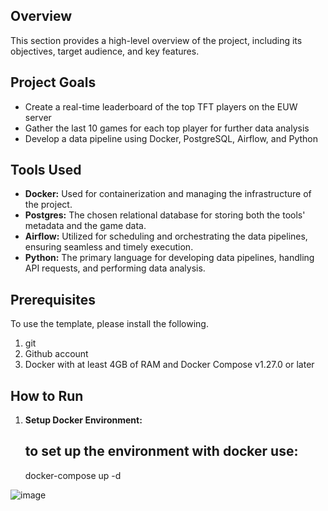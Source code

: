 ## Overview

This section provides a high-level overview of the project, including its objectives, target audience, and key features.

## Project Goals

- Create a real-time leaderboard of the top TFT players on the EUW server
- Gather the last 10 games for each top player for further data analysis
- Develop a data pipeline using Docker, PostgreSQL, Airflow, and Python

## Tools Used 

- **Docker:** Used for containerization and managing the infrastructure of the project.
- **Postgres:** The chosen relational database for storing both the tools' metadata and the game data.
- **Airflow:** Utilized for scheduling and orchestrating the data pipelines, ensuring seamless and timely execution.
- **Python:** The primary language for developing data pipelines, handling API requests, and performing data analysis.

## Prerequisites
To use the template, please install the following.

1. git
2. Github account
3. Docker with at least 4GB of RAM and Docker Compose v1.27.0 or later

## How to Run

1. **Setup Docker Environment:**
    ## to set up the environment with docker use:
   docker-compose up -d 

![image](https://github.com/arpeggito/tft_project/assets/145495639/4c852e60-21e7-49f5-8abd-ac67ad7275ea)
